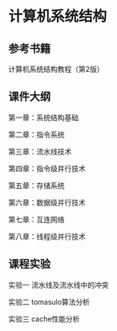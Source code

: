 # 计算机系统结构
## 参考书籍
计算机系统结构教程（第2版）
## 课件大纲
第一章：系统结构基础

第二章：指令系统

第三章：流水线技术

第四章：指令级并行技术

第五章：存储系统

第六章：数据级并行技术

第七章：互连网络

第八章：线程级并行技术

## 课程实验
实验一 流水线及流水线中的冲突

实验二 tomasulo算法分析

实验三 cache性能分析
